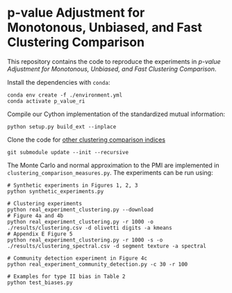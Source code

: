 # p-value Adjustment for Monotonous, Unbiased, and Fast Clustering Comparison

This repository contains the code to reproduce the experiments in *$p$-value Adjustment for Monotonous, Unbiased, and Fast Clustering Comparison*.

Install the dependencies with `conda`:
```
conda env create -f ./environment.yml
conda activate p_value_ri
```

Compile our Cython implementation of the standardized mutual information:
```
python setup.py build_ext --inplace
```

Clone the code for [other clustering comparison indices](https://github.com/MartijnGosgens/validation_indices)
```
git submodule update --init --recursive
```

The Monte Carlo and normal approximation to the PMI are implemented in `clustering_comparison_measures.py`. The experiments can be run using:
```
# Synthetic experiments in Figures 1, 2, 3
python synthetic_experiments.py

# Clustering experiments
python real_experiment_clustering.py --download
# Figure 4a and 4b
python real_experiment_clustering.py -r 1000 -o ./results/clustering.csv -d olivetti digits -a kmeans
# Appendix E Figure 5
python real_experiment_clustering.py -r 1000 -s -o ./results/clustering_spectral.csv -d segment texture -a spectral

# Community detection experiment in Figure 4c
python real_experiment_community_detection.py -c 30 -r 100

# Examples for type II bias in Table 2
python test_biases.py
```
